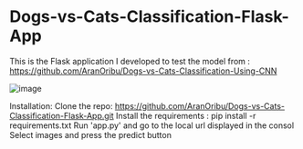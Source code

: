 # Dogs-vs-Cats-Classification-Flask-App
This is the Flask application I developed to test the model from :  https://github.com/AranOribu/Dogs-vs-Cats-Classification-Using-CNN

![image](https://user-images.githubusercontent.com/64967048/231876155-c4b24f9f-3861-47f3-8e0f-f11d46d9e78d.png)

Installation: 
Clone the repo: https://github.com/AranOribu/Dogs-vs-Cats-Classification-Flask-App.git
Install the requirements : 
pip install -r requirements.txt
Run 'app.py' and go to the local url displayed in the consol
Select images and press the predict button
